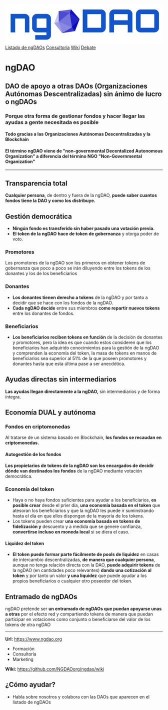 <img src="/assets/images/ngDAOlogo9.png" class="logo" alt="ngDAO logo">
<link rel="stylesheet" href="/assets/css/styles.css">
<div class="scrollmenu">
  <a href="/ngdaos.html">Listado de ngDAOs</a>
  <a href="/consultoria.html">Consultoría</a>
  <a href="https://github.com/NGDAOorg/ngdao/wiki">Wiki</a>
  <a href="https://github.com/NGDAOorg/ngdao/discussions">Debate</a>
</div>

# ngDAO

## DAO de apoyo a otras DAOs (Organizaciones Autónomas Descentralizadas) sin ánimo de lucro o ngDAOs

### Porque otra forma de gestionar fondos y hacer llegar las ayudas a gente necesitada es posible
#### Todo gracias a las Organizaciones Autónomas Descentralizadas y la Blockchain
#### El término ngDAO viene de "non-governmental Decentalized Autonomous Organization" a diferencia del término NGO "Non-Governmental Organization"

-------------------

## Transparencia total

**Cualquier persona**, de dentro y fuera de la ngDAO, **puede saber cuantos fondos tiene la DAO y como los distribuye.**

## Gestión democrática

* **Ningún fondo es transferido sin haber pasado una votación previa.**
* **El token de la ngDAO hace de token de gobernanza** y otorga poder de voto.

### Promotores

Los promotores de la ngDAO son los primeros en obtener tokens de gobernanza que poco a poco se irán diluyendo entre los tokens de los donantes y los de los beneficiarios

### Donantes

* **Los donantes tienen derecho a tokens** de la ngDAO y por tanto a decidir que se hace con los fondos de la ngDAO.
* **Cada ngDAO decide** entre sus miembros **como repartir nuevos tokens** entre los donantes de fondos.

### Beneficiarios

* **Los beneficiarios reciben tokens en función** de la decisión de donantes y promotores, pero la idea es que cuando estos consideren que los beneficiarios han adquirido conocimientos para la gestión de la ngDAO y comprenden la economía del token, la masa de tokens en manos de beneficiarios sea superior al 51% de la que poseen promotores y donantes hasta que esta última pase a ser anecdótica.

## Ayudas directas sin intermediarios

**Las ayudas llegan directamente a la ngDAO,** sin intermediarios y de forma íntegra.

## Economía DUAL y autónoma

### Fondos en criptomonedas
  
  Al tratarse de un sistema basado en Blockchain, **los fondos se recaudan en criptomonedas.**
  
#### Autogestión de los fondos
  
  **Los propietarios de tokens de la ngDAO son los encargados de decidir dónde van destinados los fondos** de la ngDAO mediante votación democrática.
  
### Economía del token
  
  * Haya o no haya fondos suficientes para ayudar a los beneficiarios, **es posible crear** desde el prier día, **una economía basada en el token** que atesoran los beneficiarios y que la ngDAO les puede ir suminstrando hasta el día en que ellos dispongan de la mayoría de los tokens.
  * Los tokens pueden crear **una economía basada en tokens de fidelización y** descuento y a medida que se genere confianza, **convertirse incluso en moneda local** si se diera el caso.
  
#### Liquidez del token
  
  * **El token puede formar parte fácilmente de pools de liquidez** en casas de intercambio descentralizadas, **de manera que cualquier persona**, aunque no tenga relación directa con la DAO, **puede adquirir tokens** de la ngDAO (en cantidades poco relevantes) **dando una cotización al token** y por tanto un valor **y una liquidez** que puede ayudar a los propios beneficiarios o cualquier otro poseedor del token.
  
## Entramado de ngDAOs

  ngDAO pretende ser **un entramado de ngDAOs que puedan apoyarse unas a otras** por el efecto red y compartiendo tokens de manera que puedan participar en votaciones como conjunto o beneficiarse del valor de los tokens de otra ngDAO

--------------------

**Url:** <https://www.ngdao.org>

* Formación
* Consultoría
* Marketing

**Wiki:** <https://github.com/NGDAOorg/ngdao/wiki>

## ¿Cómo ayudar?

* Habla sobre nosotros y colabora con las DAOs que aparecen en el listado de ngDAOs

